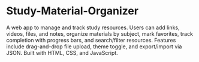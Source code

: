 # Study-Material-Organizer
A web app to manage and track study resources. Users can add links, videos, files, and notes, organize materials by subject, mark favorites, track completion with progress bars, and search/filter resources. Features include drag-and-drop file upload, theme toggle, and export/import via JSON. Built with HTML, CSS, and JavaScript.
